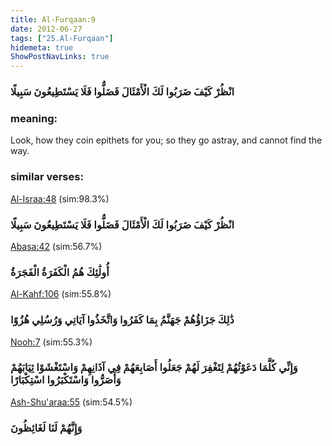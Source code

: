 ```yaml
---
title: Al-Furqaan:9
date: 2012-06-27
tags: ["25.Al-Furqaan"]
hidemeta: true 
ShowPostNavLinks: true 
---
```

### انْظُرْ كَيْفَ ضَرَبُوا لَكَ الْأَمْثَالَ فَضَلُّوا فَلَا يَسْتَطِيعُونَ سَبِيلًا
### meaning: 
Look, how they coin epithets for you; so they go astray, and cannot find the way.
### similar verses: 

[Al-Israa:48](/17/48) (sim:98.3%)

### انْظُرْ كَيْفَ ضَرَبُوا لَكَ الْأَمْثَالَ فَضَلُّوا فَلَا يَسْتَطِيعُونَ سَبِيلًا

[Abasa:42](/80/42) (sim:56.7%)

### أُولَٰئِكَ هُمُ الْكَفَرَةُ الْفَجَرَةُ

[Al-Kahf:106](/18/106) (sim:55.8%)

### ذَٰلِكَ جَزَاؤُهُمْ جَهَنَّمُ بِمَا كَفَرُوا وَاتَّخَذُوا آيَاتِي وَرُسُلِي هُزُوًا

[Nooh:7](/71/7) (sim:55.3%)

### وَإِنِّي كُلَّمَا دَعَوْتُهُمْ لِتَغْفِرَ لَهُمْ جَعَلُوا أَصَابِعَهُمْ فِي آذَانِهِمْ وَاسْتَغْشَوْا ثِيَابَهُمْ وَأَصَرُّوا وَاسْتَكْبَرُوا اسْتِكْبَارًا

[Ash-Shu'araa:55](/26/55) (sim:54.5%)

### وَإِنَّهُمْ لَنَا لَغَائِظُونَ
